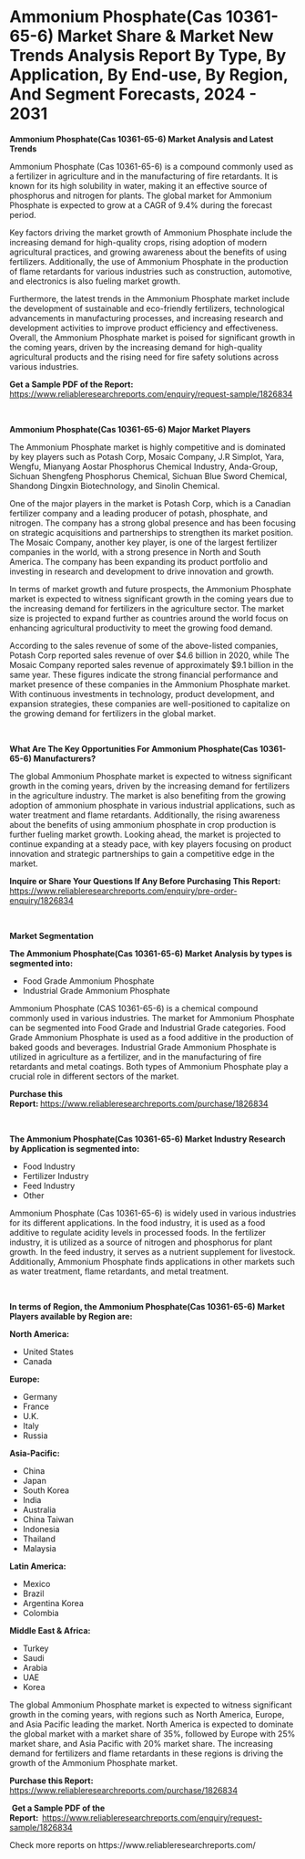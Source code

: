 <p><h1>Ammonium Phosphate(Cas 10361-65-6) Market Share & Market New Trends Analysis Report By Type, By Application, By End-use, By Region, And Segment Forecasts, 2024 - 2031</h1></p><p><strong>Ammonium Phosphate(Cas 10361-65-6) Market Analysis and Latest Trends</strong></p>
<p><p>Ammonium Phosphate (Cas 10361-65-6) is a compound commonly used as a fertilizer in agriculture and in the manufacturing of fire retardants. It is known for its high solubility in water, making it an effective source of phosphorus and nitrogen for plants. The global market for Ammonium Phosphate is expected to grow at a CAGR of 9.4% during the forecast period.</p><p>Key factors driving the market growth of Ammonium Phosphate include the increasing demand for high-quality crops, rising adoption of modern agricultural practices, and growing awareness about the benefits of using fertilizers. Additionally, the use of Ammonium Phosphate in the production of flame retardants for various industries such as construction, automotive, and electronics is also fueling market growth.</p><p>Furthermore, the latest trends in the Ammonium Phosphate market include the development of sustainable and eco-friendly fertilizers, technological advancements in manufacturing processes, and increasing research and development activities to improve product efficiency and effectiveness. Overall, the Ammonium Phosphate market is poised for significant growth in the coming years, driven by the increasing demand for high-quality agricultural products and the rising need for fire safety solutions across various industries.</p></p>
<p><strong>Get a Sample PDF of the Report:&nbsp;</strong> <a href="https://www.reliableresearchreports.com/enquiry/request-sample/1826834">https://www.reliableresearchreports.com/enquiry/request-sample/1826834</a></p>
<p>&nbsp;</p>
<p><strong>Ammonium Phosphate(Cas 10361-65-6) Major Market Players</strong></p>
<p><p>The Ammonium Phosphate market is highly competitive and is dominated by key players such as Potash Corp, Mosaic Company, J.R Simplot, Yara, Wengfu, Mianyang Aostar Phosphorus Chemical Industry, Anda-Group, Sichuan Shengfeng Phosphorus Chemical, Sichuan Blue Sword Chemical, Shandong Dingxin Biotechnology, and Sinolin Chemical. </p><p>One of the major players in the market is Potash Corp, which is a Canadian fertilizer company and a leading producer of potash, phosphate, and nitrogen. The company has a strong global presence and has been focusing on strategic acquisitions and partnerships to strengthen its market position. The Mosaic Company, another key player, is one of the largest fertilizer companies in the world, with a strong presence in North and South America. The company has been expanding its product portfolio and investing in research and development to drive innovation and growth.</p><p>In terms of market growth and future prospects, the Ammonium Phosphate market is expected to witness significant growth in the coming years due to the increasing demand for fertilizers in the agriculture sector. The market size is projected to expand further as countries around the world focus on enhancing agricultural productivity to meet the growing food demand.</p><p>According to the sales revenue of some of the above-listed companies, Potash Corp reported sales revenue of over $4.6 billion in 2020, while The Mosaic Company reported sales revenue of approximately $9.1 billion in the same year. These figures indicate the strong financial performance and market presence of these companies in the Ammonium Phosphate market. With continuous investments in technology, product development, and expansion strategies, these companies are well-positioned to capitalize on the growing demand for fertilizers in the global market.</p></p>
<p>&nbsp;</p>
<p><strong>What Are The Key Opportunities For Ammonium Phosphate(Cas 10361-65-6) Manufacturers?</strong></p>
<p><p>The global Ammonium Phosphate market is expected to witness significant growth in the coming years, driven by the increasing demand for fertilizers in the agriculture industry. The market is also benefiting from the growing adoption of ammonium phosphate in various industrial applications, such as water treatment and flame retardants. Additionally, the rising awareness about the benefits of using ammonium phosphate in crop production is further fueling market growth. Looking ahead, the market is projected to continue expanding at a steady pace, with key players focusing on product innovation and strategic partnerships to gain a competitive edge in the market.</p></p>
<p><strong>Inquire or Share Your Questions If Any Before Purchasing This Report:</strong> <a href="https://www.reliableresearchreports.com/enquiry/pre-order-enquiry/1826834">https://www.reliableresearchreports.com/enquiry/pre-order-enquiry/1826834</a></p>
<p>&nbsp;</p>
<p><strong>Market Segmentation</strong></p>
<p><strong>The Ammonium Phosphate(Cas 10361-65-6) Market Analysis by types is segmented into:</strong></p>
<p><ul><li>Food Grade Ammonium Phosphate</li><li>Industrial Grade Ammonium Phosphate</li></ul></p>
<p><p>Ammonium Phosphate (CAS 10361-65-6) is a chemical compound commonly used in various industries. The market for Ammonium Phosphate can be segmented into Food Grade and Industrial Grade categories. Food Grade Ammonium Phosphate is used as a food additive in the production of baked goods and beverages. Industrial Grade Ammonium Phosphate is utilized in agriculture as a fertilizer, and in the manufacturing of fire retardants and metal coatings. Both types of Ammonium Phosphate play a crucial role in different sectors of the market.</p></p>
<p><strong>Purchase this Report:&nbsp;</strong><a href="https://www.reliableresearchreports.com/purchase/1826834">https://www.reliableresearchreports.com/purchase/1826834</a></p>
<p>&nbsp;</p>
<p><strong>The Ammonium Phosphate(Cas 10361-65-6) Market Industry Research by Application is segmented into:</strong></p>
<p><ul><li>Food Industry</li><li>Fertilizer Industry</li><li>Feed Industry</li><li>Other</li></ul></p>
<p><p>Ammonium Phosphate (Cas 10361-65-6) is widely used in various industries for its different applications. In the food industry, it is used as a food additive to regulate acidity levels in processed foods. In the fertilizer industry, it is utilized as a source of nitrogen and phosphorus for plant growth. In the feed industry, it serves as a nutrient supplement for livestock. Additionally, Ammonium Phosphate finds applications in other markets such as water treatment, flame retardants, and metal treatment.</p></p>
<p>&nbsp;</p>
<p><strong>In terms of Region, the Ammonium Phosphate(Cas 10361-65-6) Market Players available by Region are:</strong></p>
<p>
    <p> <strong> North America: </strong>
        <ul>
            <li>United States</li>
            <li>Canada</li>
        </ul>
        </p> 
    <p> <strong> Europe: </strong>
        <ul>
            <li>Germany</li>
            <li>France</li>
            <li>U.K.</li>
            <li>Italy</li>
            <li>Russia</li>
        </ul>
        </p> 
    <p> <strong> Asia-Pacific: </strong>
        <ul>
            <li>China</li>
            <li>Japan</li>
            <li>South Korea</li>
            <li>India</li>
            <li>Australia</li>
            <li>China Taiwan</li>
            <li>Indonesia</li>
            <li>Thailand</li>
            <li>Malaysia</li>
        </ul>
        </p> 
    <p> <strong> Latin America: </strong>
        <ul>
            <li>Mexico</li>
            <li>Brazil</li>
            <li>Argentina Korea</li>
            <li>Colombia</li>
        </ul>
        </p> 
    <p> <strong> Middle East & Africa: </strong>
        <ul>
            <li>Turkey</li>
            <li>Saudi</li>
            <li>Arabia</li>
            <li>UAE</li>
            <li>Korea</li>
        </ul>
    </p>
    </p>
<p><p>The global Ammonium Phosphate market is expected to witness significant growth in the coming years, with regions such as North America, Europe, and Asia Pacific leading the market. North America is expected to dominate the global market with a market share of 35%, followed by Europe with 25% market share, and Asia Pacific with 20% market share. The increasing demand for fertilizers and flame retardants in these regions is driving the growth of the Ammonium Phosphate market.</p></p>
<p><strong>Purchase this Report: </strong><a href="https://www.reliableresearchreports.com/purchase/1826834">https://www.reliableresearchreports.com/purchase/1826834</a></p>
<p>&nbsp;<strong>Get a Sample PDF of the Report:&nbsp;&nbsp;</strong><a href="https://www.reliableresearchreports.com/enquiry/request-sample/1826834">https://www.reliableresearchreports.com/enquiry/request-sample/1826834</a></p>
<p><strong></strong></p>
<p>Check more reports on https://www.reliableresearchreports.com/</p>